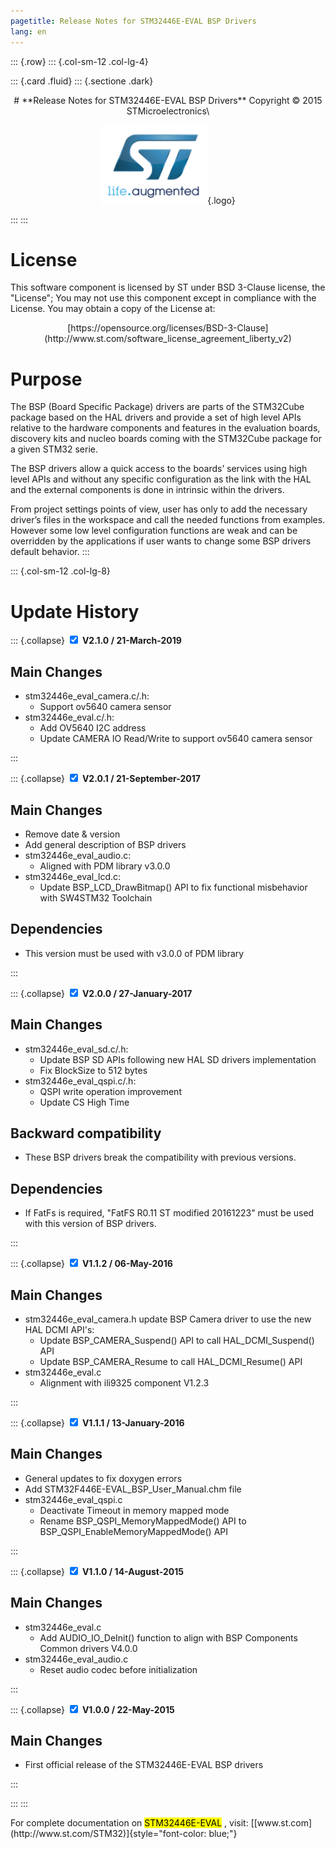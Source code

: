 ```yaml
---
pagetitle: Release Notes for STM32446E-EVAL BSP Drivers
lang: en
---
```

::: {.row}
::: {.col-sm-12 .col-lg-4}

::: {.card .fluid}
::: {.sectione .dark}
<center>
# **Release Notes for STM32446E-EVAL BSP Drivers**
Copyright &copy; 2015 STMicroelectronics\
    
[![ST logo](_htmresc/st_logo.png)](https://www.st.com){.logo}
</center>
:::
:::

# License

This software component is licensed by ST under BSD 3-Clause license, the "License"; You may not use this component except in 
compliance with the License. You may obtain a copy of the License at:
<center>
[https://opensource.org/licenses/BSD-3-Clause](http://www.st.com/software_license_agreement_liberty_v2)
</center>

# Purpose

The BSP (Board Specific Package) drivers are parts of the STM32Cube package based on the HAL drivers and provide a set of high level APIs relative to the hardware components and features in the evaluation boards, discovery kits and nucleo boards coming with the STM32Cube package for a given STM32 serie.


The BSP drivers allow a quick access to the boards’ services using high level APIs and without any specific configuration as the link with the HAL and the external components is done in intrinsic within the drivers. 


From project settings points of view, user has only to add the necessary driver’s files in the workspace and call the needed functions from examples. However some low level configuration functions are weak and can be overridden by the applications if user wants to change some BSP drivers default behavior.
:::

::: {.col-sm-12 .col-lg-8}
# Update History

::: {.collapse}
<input type="checkbox" id="collapse-section9" checked aria-hidden="true">
<label for="collapse-section9" aria-hidden="true">__V2.1.0 / 21-March-2019__</label>
<div>			

## Main Changes

-	stm32446e_eval_camera.c/.h:
	-	Support ov5640 camera sensor
-	stm32446e_eval.c/.h:
	-	Add OV5640 I2C address
	-	Update CAMERA IO Read/Write to support ov5640 camera sensor

</div>
:::

::: {.collapse}
<input type="checkbox" id="collapse-section6" checked aria-hidden="true">
<label for="collapse-section6" aria-hidden="true">__V2.0.1 / 21-September-2017__</label>
<div>			

## Main Changes

-	Remove date & version
-	Add general description of BSP drivers
-	stm32446e_eval_audio.c:
	-	Aligned with PDM library v3.0.0
-	stm32446e_eval_lcd.c:
	-	Update  BSP_LCD_DrawBitmap() API to fix functional misbehavior with SW4STM32 Toolchain

## Dependencies

-	This version must be used with v3.0.0 of PDM library

</div>
:::

::: {.collapse}
<input type="checkbox" id="collapse-section5" checked aria-hidden="true">
<label for="collapse-section5" aria-hidden="true">__V2.0.0 / 27-January-2017__</label>
<div>			

## Main Changes

-	stm32446e_eval_sd.c/.h:
	-	Update BSP SD APIs following new HAL SD drivers implementation
	-	Fix BlockSize to 512 bytes
-	stm32446e_eval_qspi.c/.h:
	-	QSPI write operation improvement
	-	Update CS High Time

## Backward compatibility

-	These BSP drivers break the compatibility with previous versions.

## Dependencies

-	If FatFs is required, "FatFS R0.11  ST modified 20161223" must be used with this version of BSP drivers.

</div>
:::

::: {.collapse}
<input type="checkbox" id="collapse-section4" checked aria-hidden="true">
<label for="collapse-section4" aria-hidden="true">__V1.1.2 / 06-May-2016__</label>
<div>			

## Main Changes

-	stm32446e_eval_camera.h update BSP Camera driver to use the new HAL DCMI API's:
	-	Update BSP_CAMERA_Suspend() API to call HAL_DCMI_Suspend() API
	-	Update BSP_CAMERA_Resume to call HAL_DCMI_Resume() API
-	stm32446e_eval.c
	-	Alignment with ili9325 component V1.2.3

</div>
:::

::: {.collapse}
<input type="checkbox" id="collapse-section3" checked aria-hidden="true">
<label for="collapse-section3" aria-hidden="true">__V1.1.1 / 13-January-2016__</label>
<div>			

## Main Changes

-	General updates to fix doxygen errors
-	Add STM32F446E-EVAL_BSP_User_Manual.chm file
-	stm32446e_eval_qspi.c
	-	Deactivate Timeout in memory mapped mode
	-	Rename BSP_QSPI_MemoryMappedMode() API to BSP_QSPI_EnableMemoryMappedMode() API

</div>
:::

::: {.collapse}
<input type="checkbox" id="collapse-section2" checked aria-hidden="true">
<label for="collapse-section2" aria-hidden="true">__V1.1.0 / 14-August-2015__</label>
<div>			

## Main Changes

-	stm32446e_eval.c
	-	Add AUDIO_IO_DeInit() function to align with BSP Components Common drivers V4.0.0
-	stm32446e_eval_audio.c
	-	Reset audio codec before initialization


</div>
:::

::: {.collapse}
<input type="checkbox" id="collapse-section1" checked aria-hidden="true">
<label for="collapse-section1" aria-hidden="true">__V1.0.0 /  22-May-2015__</label>
<div>			

## Main Changes

-	First official release of the STM32446E-EVAL BSP drivers 

</div>
:::

:::
:::

<footer class="sticky">
For complete documentation on <mark>STM32446E-EVAL</mark> ,
visit: [[www.st.com](http://www.st.com/STM32)]{style="font-color: blue;"}
</footer>
